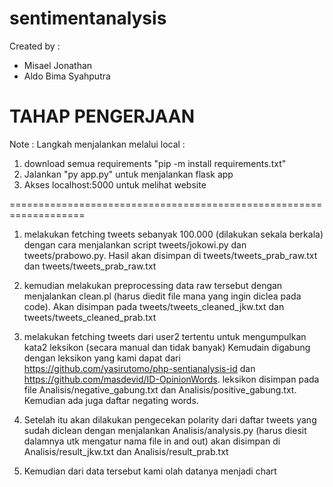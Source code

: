 # sentimentanalysis
Created by :
- Misael Jonathan
- Aldo Bima Syahputra

TAHAP PENGERJAAN
===================================================================
Note : 
Langkah menjalankan melalui local :
1) download semua requirements "pip -m install requirements.txt"
2) Jalankan "py app.py" untuk menjalankan flask app
3) Akses localhost:5000 untuk melihat website

===================================================================

1) melakukan fetching tweets sebanyak 100.000 (dilakukan sekala berkala) dengan cara menjalankan script tweets/jokowi.py dan tweets/prabowo.py. Hasil akan disimpan di tweets/tweets_prab_raw.txt dan tweets/tweets_prab_raw.txt 

2) kemudian melakukan preprocessing data raw tersebut dengan menjalankan clean.pl (harus diedit file mana yang ingin diclea pada code). Akan disimpan pada tweets/tweets_cleaned_jkw.txt dan tweets/tweets_cleaned_prab.txt

3) melakukan fetching tweets dari user2 tertentu untuk mengumpulkan kata2 leksikon (secara manual dan tidak banyak) Kemudain digabung dengan leksikon yang kami dapat dari https://github.com/yasirutomo/php-sentianalysis-id dan https://github.com/masdevid/ID-OpinionWords. leksikon disimpan pada file Analisis/negative_gabung.txt dan Analisis/positive_gabung.txt. Kemudian ada juga daftar negating words.

4) Setelah itu akan dilakukan pengecekan polarity dari daftar tweets yang sudah diclean dengan menjalankan Analisis/analysis.py (harus diesit dalamnya utk mengatur nama file in and out) akan disimpan di Analisis/result_jkw.txt dan Analisis/result_prab.txt

5) Kemudian dari data tersebut kami olah datanya menjadi chart

